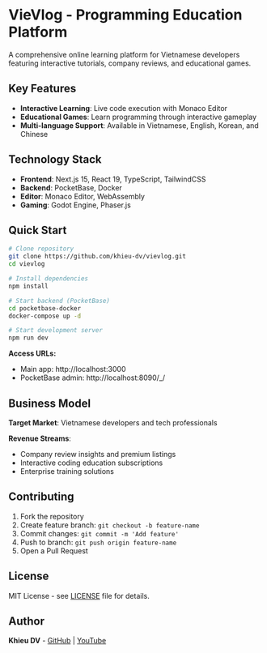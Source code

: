 # VieVlog - Programming Education Platform

A comprehensive online learning platform for Vietnamese developers featuring interactive tutorials, company reviews, and educational games.

## Key Features

- **Interactive Learning**: Live code execution with Monaco Editor
- **Educational Games**: Learn programming through interactive gameplay
- **Multi-language Support**: Available in Vietnamese, English, Korean, and Chinese

## Technology Stack

- **Frontend**: Next.js 15, React 19, TypeScript, TailwindCSS
- **Backend**: PocketBase, Docker
- **Editor**: Monaco Editor, WebAssembly
- **Gaming**: Godot Engine, Phaser.js

## Quick Start

```bash
# Clone repository
git clone https://github.com/khieu-dv/vievlog.git
cd vievlog

# Install dependencies
npm install

# Start backend (PocketBase)
cd pocketbase-docker
docker-compose up -d

# Start development server
npm run dev
```

**Access URLs:**

- Main app: http://localhost:3000
- PocketBase admin: http://localhost:8090/\_/

## Business Model

**Target Market**: Vietnamese developers and tech professionals

**Revenue Streams**:

- Company review insights and premium listings
- Interactive coding education subscriptions
- Enterprise training solutions

## Contributing

1. Fork the repository
2. Create feature branch: `git checkout -b feature-name`
3. Commit changes: `git commit -m 'Add feature'`
4. Push to branch: `git push origin feature-name`
5. Open a Pull Request

## License

MIT License - see [LICENSE](LICENSE) file for details.

## Author

**Khieu DV** - [GitHub](https://github.com/khieu-dv) | [YouTube](https://www.youtube.com/@vie-vlogs)
